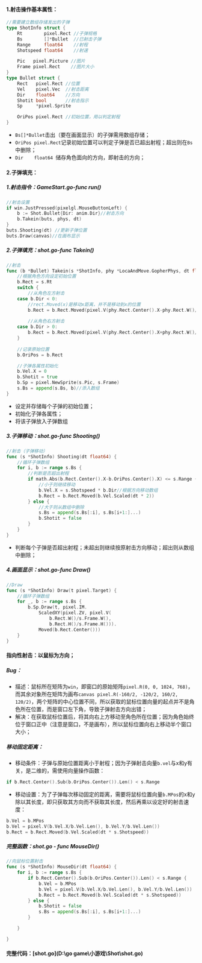 #### 1.射击操作基本属性：

```go
//需要建立数组存储发出的子弹
type ShotInfo struct {
	Rt        pixel.Rect //子弹规格
	Bs        []*Bullet  //已射击子弹
	Range     float64    //射程
	Shotspeed float64    //射速

	Pic   pixel.Picture //图片
	Frame pixel.Rect    //图片大小
}
type Bullet struct {
	Rect   pixel.Rect //位置
	Vel    pixel.Vec  //射击距离
	Dir    float64    //方向
	Shotit bool       //射击指示
	Sp     *pixel.Sprite

	OriPos pixel.Rect //初始位置，用以判定射程
}

```

- `Bs[]*Bullet`击出（要在画面显示）的子弹需用数组存储；
- `OriPos pixel.Rect`记录初始位置可以判定子弹是否已超出射程；超出则在`Bs`中删除；
- `Dir    float64 `储存角色面向的方向，即射击的方向；

#### 2.子弹填充：

##### 1.射击指令：GameStart.go-func run()

```go
//射击设置
if win.JustPressed(pixelgl.MouseButtonLeft) {
	b := Shot.Bullet{Dir: anim.Dir}//射击方向
	b.Takein(buts, phys, dt)
}
buts.Shooting(dt) //更新子弹位置
buts.Draw(canvas)//在画布显示
```

##### 2.子弹填充：shot.go-func Takein()

```go
//射击
func (b *Bullet) Takein(s *ShotInfo, phy *LocaAndMove.GopherPhys, dt float64) {
	//根据角色方向设定初始位置
	b.Rect = s.Rt
	switch {
        //从角色左方射击
	case b.Dir < 0:
		//rect.Moved(x)是移动x距离，并不是移动到x的位置
		b.Rect = b.Rect.Moved(pixel.V(phy.Rect.Center().X-phy.Rect.W()/2-b.Rect.Center().X, phy.Rect.Center().Y-b.Rect.Center().Y))
        
        //从角色右方射击
	case b.Dir > 0:
		b.Rect = b.Rect.Moved(pixel.V(phy.Rect.Center().X+phy.Rect.W()/2-b.Rect.Center().X, phy.Rect.Center().Y-b.Rect.Center().Y))
	}
    
	//记录原始位置
	b.OriPos = b.Rect

	//子弹各属性初始化
	b.Vel.X = 0
	b.Shotit = true
	b.Sp = pixel.NewSprite(s.Pic, s.Frame)
	s.Bs = append(s.Bs, b)//添入数组
}
```

- 设定并存储每个子弹的初始位置；
- 初始化子弹各属性；
- 将该子弹放入子弹数组

##### 3.子弹移动：shot.go-func Shooting()

```go
//射击（子弹移动）
func (s *ShotInfo) Shooting(dt float64) {
    //循环子弹数组
	for i, b := range s.Bs {
        //判断是否超出射程
		if math.Abs(b.Rect.Center().X-b.OriPos.Center().X) <= s.Range {
            //小于则继续移动
			b.Vel.X = s.Shotspeed * b.Dir//根据方向移动数组
			b.Rect = b.Rect.Moved(b.Vel.Scaled(dt * 2))
		} else {
            //大于则从数组中删除
			s.Bs = append(s.Bs[:i], s.Bs[i+1:]...)
            b.Shotit = false
		}
	}
}
```

- 判断每个子弹是否超出射程；未超出则继续按原射击方向移动；超出则从数组中删除；

##### 4.画面显示：shot.go-func Draw()

```go
//Draw
func (s *ShotInfo) Draw(t pixel.Target) {
	//循环子弹数组
    for _, b := range s.Bs {
		b.Sp.Draw(t, pixel.IM.
			ScaledXY(pixel.ZV, pixel.V(
				b.Rect.W()/s.Frame.W(),
				b.Rect.H()/s.Frame.H())).
			Moved(b.Rect.Center()))
	}
}
```



#### 指向性射击：以鼠标为方向；

##### Bug：

- 描述：鼠标所在矩阵为`win`，即窗口的原始矩阵`pixel.R(0, 0, 1024, 768)`，而其余对象所在矩阵为画布`canvas pixel.R(-160/2, -120/2, 160/2, 120/2)`，两个矩阵的中心位置不同，所以获取的鼠标位置向量的起点并不是角色所在位置，而是窗口左下角，导致子弹射击方向出错；
- 解决：在获取鼠标位置后，将其向右上方移动至角色所在位置；因为角色始终位于窗口正中（注意是窗口，不是画布），所以鼠标位置向右上移动半个窗口大小；

##### 移动固定距离：

- 移动条件：子弹与原始位置距离小于射程；因为子弹射击向量`b.vel`与x和y有关，是二维的，需使用向量操作函数：

```go
if b.Rect.Center().Sub(b.OriPos.Center()).Len() < s.Range 
```

- 移动设置：为了子弹每次移动固定的距离，需要将鼠标位置向量`b.MPos`的x和y除以其长度，即只获取其方向而不获取其长度，然后再乘以设定好的射击速度：

```go
b.Vel = b.MPos
b.Vel = pixel.V(b.Vel.X/b.Vel.Len(), b.Vel.Y/b.Vel.Len())
b.Rect = b.Rect.Moved(b.Vel.Scaled(dt * s.Shotspeed))
```

##### 完整函数：shot.go - func MouseDir()

```go
//向鼠标位置射击
func (s *ShotInfo) MouseDir(dt float64) {
	for i, b := range s.Bs {
		if b.Rect.Center().Sub(b.OriPos.Center()).Len() < s.Range {
			b.Vel = b.MPos
			b.Vel = pixel.V(b.Vel.X/b.Vel.Len(), b.Vel.Y/b.Vel.Len())
			b.Rect = b.Rect.Moved(b.Vel.Scaled(dt * s.Shotspeed))
		} else {
			b.Shotit = false
			s.Bs = append(s.Bs[:i], s.Bs[i+1:]...)
		}

	}

}
```



#### 完整代码：[shot.go](D:\go game\小游戏\Shot\shot.go)

